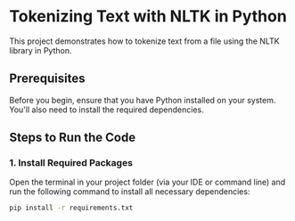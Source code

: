 # Tokenizing Text with NLTK in Python

This project demonstrates how to tokenize text from a file using the NLTK library in Python.

## Prerequisites

Before you begin, ensure that you have Python installed on your system. You'll also need to install the required dependencies.

## Steps to Run the Code

### 1. Install Required Packages
Open the terminal in your project folder (via your IDE or command line) and run the following command to install all necessary dependencies:

```bash
pip install -r requirements.txt
